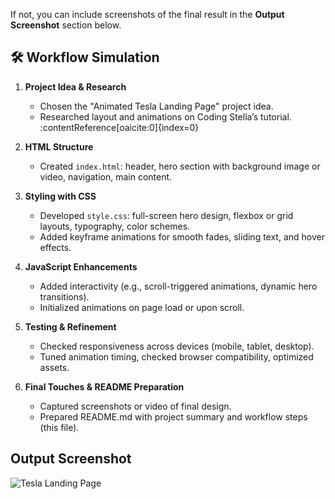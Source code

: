 
If not, you can include screenshots of the final result in the **Output Screenshot** section below.

##  🛠 Workflow Simulation
1. **Project Idea & Research**  
   - Chosen the "Animated Tesla Landing Page" project idea.
   - Researched layout and animations on Coding Stella’s tutorial. :contentReference[oaicite:0]{index=0}

2. **HTML Structure**  
   - Created `index.html`: header, hero section with background image or video, navigation, main content.

3. **Styling with CSS**  
   - Developed `style.css`: full-screen hero design, flexbox or grid layouts, typography, color schemes.
   - Added keyframe animations for smooth fades, sliding text, and hover effects.

4. **JavaScript Enhancements**  
   - Added interactivity (e.g., scroll-triggered animations, dynamic hero transitions).
   - Initialized animations on page load or upon scroll.

5. **Testing & Refinement**  
   - Checked responsiveness across devices (mobile, tablet, desktop).
   - Tuned animation timing, checked browser compatibility, optimized assets.

6. **Final Touches & README Preparation**  
   - Captured screenshots or video of final design.
   - Prepared README.md with project summary and workflow steps (this file).

##  Output Screenshot
![Tesla Landing Page](screenshot.png)

